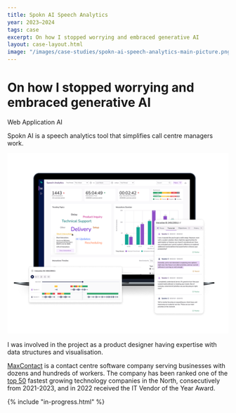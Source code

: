 ```yaml
---
title: Spokn AI Speech Analytics
year: 2023–2024
tags: case
excerpt: On how I stopped worrying and embraced generative AI
layout: case-layout.html
image: "/images/case-studies/spokn-ai-speech-analytics-main-picture.png"
---
```

<hgroup class="case-header">
    <div>
        <h1>On how I stopped worrying and embraced generative AI</h1>
        <div class="word-tag">
            <span class="tag">Web Application</span> <span class="tag">AI</span>
        </div>
        <p class="large-p">Spokn AI is a speech analytics tool that simplifies call centre managers work.<p>
    </div>
    <img class="case-main-image" src="/images/case-studies/spokn-ai-speech-analytics-main-picture.png" alt="Laptop with a dashboard interface on the screen">
</hgroup>


<p>I was involved in the project as a product designer having expertise with data structures and visualisation.</p>

<p class="framed"><a href="https://www.maxcontact.com/">MaxContact</a> is a contact centre software company serving businesses with dozens and hundreds of workers. The company has been ranked one of the <a href="https://www.maxcontact.com/resources/blog-insights/maxcontact-named-as-one-of-the-top-50-companies-at-the-northern-tech-awards-2023/">top 50</a> fastest growing technology companies in the North, consecutively from 2021-2023, and in 2022 received the IT Vendor of the Year Award.</p> 


{% include "in-progress.html" %}
